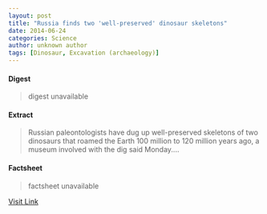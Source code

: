 ```yaml
---
layout: post
title: "Russia finds two 'well-preserved' dinosaur skeletons"
date: 2014-06-24
categories: Science
author: unknown author
tags: [Dinosaur, Excavation (archaeology)]
---
```



#### Digest
>digest unavailable

#### Extract
>Russian paleontologists have dug up well-preserved skeletons of two dinosaurs that roamed the Earth 100 million to 120 million years ago, a museum involved with the dig said Monday....

#### Factsheet
>factsheet unavailable

[Visit Link](http://phys.org/news322746894.html)


